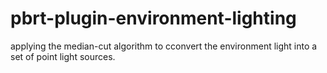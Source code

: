# pbrt-plugin-environment-lighting
applying the median-cut algorithm to cconvert the environment light into a set of point light sources.
